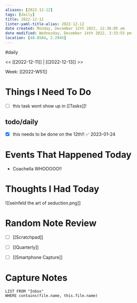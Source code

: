 ```yaml
---
aliases: [2022-12-12]
tags: [daily]
title: 2022-12-12
linter-yaml-title-alias: 2022-12-12
date created: Monday, December 12th 2022, 12:36:05 am
date modified: Wednesday, December 14th 2022, 3:33:55 pm
location: [48.8584, 2.2945]
---
```


#daily 


<< [[2022-12-11]] | [[2022-12-13]] >>

Week: [[2022-W51]]


# Things I Need To Do

- [ ] this task wont show up in [[Tasks]]!

## todo/daily
- [x] this needs to be done on the 12th!! ✅ 2023-01-24

# Events That Happened Today

- Coachella WHOOOOO!!

# Thoughts I Had Today

![[seinfeld the art of seduction.png]]

# Random Note Review

- [ ] [[Scratchpad]]
- [ ] [[Quarterly]]
- [ ] [[Smartphone Capture]]



# Capture Notes

```dataview
LIST FROM "Inbox"
WHERE contains(file.name, this.file.name)
```